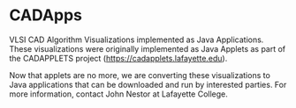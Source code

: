 # CADApps
VLSI CAD Algorithm Visualizations implemented as Java Applications.
These visualizations were originally implemented as Java Applets as
part of the CADAPPLETS project (https://cadapplets.lafayette.edu).

Now that applets are no more, we are converting these visualizations to
Java applications that can be downloaded and run by interested parties.
For more information, contact John Nestor at Lafayette College.
